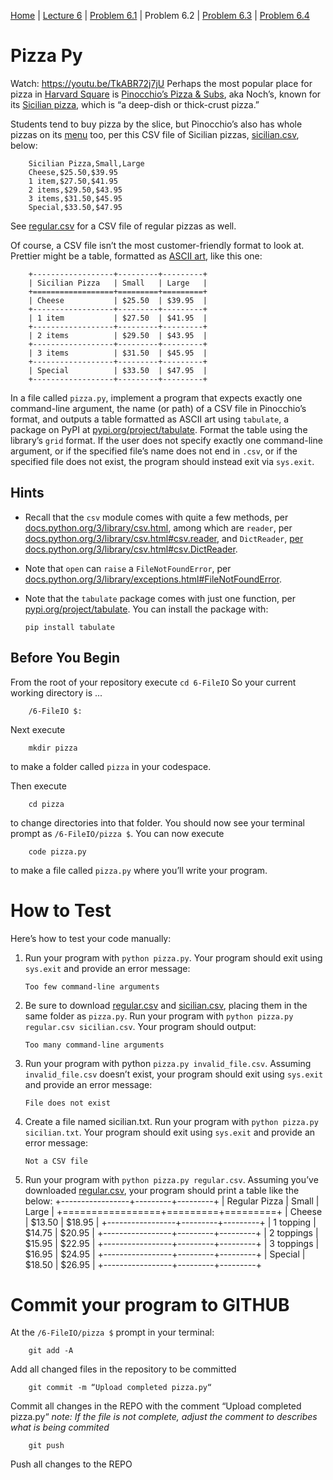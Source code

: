 [Home](../README.md) | [Lecture 6](6-FileIO.md) | [Problem 6.1](PROBLEM6.1.md) | Problem 6.2 | [Problem 6.3](PROBLEM6.3.md) | [Problem 6.4](PROBLEM6.4.md)

# Pizza Py

Watch: https://youtu.be/TkABR72j7jU
Perhaps the most popular place for pizza in [Harvard Square](https://en.wikipedia.org/wiki/Harvard_Square) is [Pinocchio’s Pizza & Subs](https://www.pinocchiospizza.net/), aka Noch’s, known for its [Sicilian pizza](https://www.pinocchiospizza.net/sicilian_vs_regular.html), which is “a deep-dish or thick-crust pizza.”

Students tend to buy pizza by the slice, but Pinocchio’s also has whole pizzas on its [menu](https://www.pinocchiospizza.net/menu.html) too, per this CSV file of Sicilian pizzas, [sicilian.csv](files/sicilian.csv), below:

    	Sicilian Pizza,Small,Large
    	Cheese,$25.50,$39.95
    	1 item,$27.50,$41.95
    	2 items,$29.50,$43.95
    	3 items,$31.50,$45.95
    	Special,$33.50,$47.95

See [regular.csv](files/regular.csv) for a CSV file of regular pizzas as well.

Of course, a CSV file isn’t the most customer-friendly format to look at. Prettier might be a table, formatted as [ASCII art](https://en.wikipedia.org/wiki/ASCII_art), like this one:

    	+------------------+---------+---------+
    	| Sicilian Pizza   | Small   | Large   |
    	+==================+=========+=========+
    	| Cheese           | $25.50  | $39.95  |
    	+------------------+---------+---------+
    	| 1 item           | $27.50  | $41.95  |
    	+------------------+---------+---------+
    	| 2 items          | $29.50  | $43.95  |
    	+------------------+---------+---------+
    	| 3 items          | $31.50  | $45.95  |
    	+------------------+---------+---------+
    	| Special          | $33.50  | $47.95  |
    	+------------------+---------+---------+

In a file called `pizza.py`, implement a program that expects exactly one command-line argument, the name (or path) of a CSV file in Pinocchio’s format, and outputs a table formatted as ASCII art using `tabulate`, a package on PyPI at [pypi.org/project/tabulate](https://pypi.org/project/tabulate/). Format the table using the library’s `grid` format. If the user does not specify exactly one command-line argument, or if the specified file’s name does not end in `.csv`, or if the specified file does not exist, the program should instead exit via `sys.exit`.

## Hints

- Recall that the `csv` module comes with quite a few methods, per [docs.python.org/3/library/csv.html](https://docs.python.org/3/library/csv.html), among which are `reader`, per [docs.python.org/3/library/csv.html#csv.reader](https://docs.python.org/3/library/csv.html#csv.reader), and `DictReader`, [per docs.python.org/3/library/csv.html#csv.DictReader](https://docs.python.org/3/library/csv.html#csv.DictReader).
- Note that `open` can `raise` a `FileNotFoundError`, per [docs.python.org/3/library/exceptions.html#FileNotFoundError](https://docs.python.org/3/library/exceptions.html#FileNotFoundError).
- Note that the `tabulate` package comes with just one function, per [pypi.org/project/tabulate](https://pypi.org/project/tabulate/). You can install the package with:

      pip install tabulate

## Before You Begin

From the root of your repository execute `cd 6-FileIO` So your current working directory is ...

    	/6-FileIO $:

Next execute

    	mkdir pizza

to make a folder called `pizza` in your codespace.

Then execute

    	cd pizza

to change directories into that folder. You should now see your terminal prompt as `/6-FileIO/pizza $`. You can now execute

    	code pizza.py

to make a file called `pizza.py` where you’ll write your program.

# How to Test

Here’s how to test your code manually:

1.  Run your program with `python pizza.py`. Your program should exit using `sys.exit` and provide an error message:

        Too few command-line arguments

2.  Be sure to download [regular.csv](files/regular.csv) and [sicilian.csv](files/sicilian.csv), placing them in the same folder as `pizza.py`. Run your program with `python pizza.py regular.csv sicilian.csv`. Your program should output:

        Too many command-line arguments

3.  Run your program with python `pizza.py invalid_file.csv`. Assuming `invalid_file.csv` doesn’t exist, your program should exit using `sys.exit` and provide an error message:

        File does not exist

4.  Create a file named sicilian.txt. Run your program with `python pizza.py sicilian.txt`. Your program should exit using `sys.exit` and provide an error message:

        Not a CSV file

5.  Run your program with `python pizza.py regular.csv`. Assuming you’ve downloaded [regular.csv](files/regular.csv), your program should print a table like the below:
    +-----------------+---------+---------+
    | Regular Pizza | Small | Large |
    +=================+=========+=========+
    | Cheese | $13.50 | $18.95 |
    +-----------------+---------+---------+
    | 1 topping | $14.75 | $20.95 |
    +-----------------+---------+---------+
    | 2 toppings | $15.95 | $22.95 |
    +-----------------+---------+---------+
    | 3 toppings | $16.95 | $24.95 |
    +-----------------+---------+---------+
    | Special | $18.50 | $26.95 |
    +-----------------+---------+---------+

# Commit your program to GITHUB

At the `/6-FileIO/pizza $` prompt in your terminal:

    	git add -A

Add all changed files in the repository to be committed

    	git commit -m “Upload completed pizza.py“

Commit all changes in the REPO with the comment “Upload completed pizza.py“
_note: If the file is not complete, adjust the comment to describes what is being commited_

    	git push

Push all changes to the REPO
